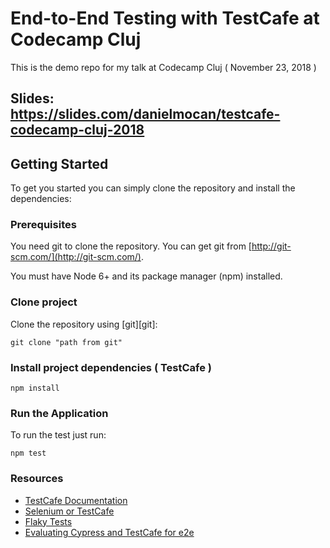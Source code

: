 # End-to-End Testing with TestCafe at Codecamp Cluj

This is the demo repo for my talk at Codecamp Cluj ( November 23, 2018 )

## Slides: https://slides.com/danielmocan/testcafe-codecamp-cluj-2018



## Getting Started
To get you started you can simply clone the repository and install the dependencies:

### Prerequisites
You need git to clone the repository. You can get git from
[http://git-scm.com/](http://git-scm.com/).

You must have Node 6+  and its package manager (npm) installed.

### Clone project
Clone the repository using [git][git]:

    git clone "path from git"

### Install project dependencies ( TestCafe )

    npm install

### Run the Application

To run the test just run:

    npm test

### Resources

*  [TestCafe Documentation](http://devexpress.github.io/testcafe/documentation/test-api/)
*  [Selenium or TestCafe](https://offbeattesting.com/2018/02/02/selenium-or-testcafe/)
*  [Flaky Tests](https://blogs.dropbox.com/tech/2018/05/how-were-winning-the-battle-against-flaky-tests/)
*  [Evaluating Cypress and TestCafe for e2e](https://medium.com/the-node-js-collection/evaluating-cypress-and-testcafe-for-end-to-end-testing-b500a54d5a66)
